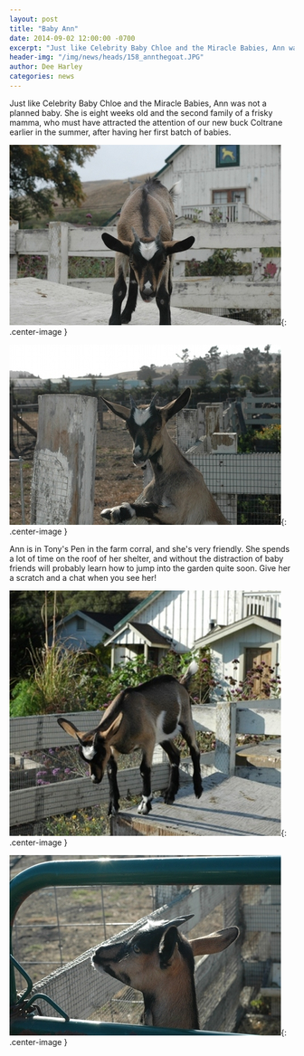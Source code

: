 ```yaml
---
layout: post
title: "Baby Ann"
date: 2014-09-02 12:00:00 -0700
excerpt: "Just like Celebrity Baby Chloe and the Miracle Babies, Ann was not a planned baby. She is eight ..."
header-img: "/img/news/heads/158_annthegoat.JPG"
author: Dee Harley
categories: news
---
```

Just like Celebrity Baby Chloe and the Miracle Babies, Ann was not a
planned baby. She is eight weeks old and the second family of a frisky
mamma, who must have attracted the attention of our new buck Coltrane
earlier in the summer, after having her first batch of babies.

![image](/img/news/158_annthegoat.JPG){: .center-image }

![image](/img/news/158_ann1.JPG){: .center-image }

Ann is in Tony's Pen in the farm corral, and she's very friendly. She
spends a lot of time on the roof of her shelter, and without the
distraction of baby friends will probably learn how to jump into the
garden quite soon. Give her a scratch and a chat when you see her!

![image](/img/news/158_ann2.JPG){: .center-image }

![image](/img/news/158_ann3.JPG){: .center-image }

